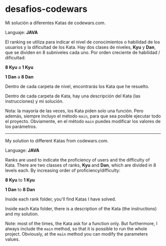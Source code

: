 # desafios-codewars
Mi solución a diferentes Katas de codewars.com.

Languaje: **JAVA**

El ranking se utiliza para indicar el nivel de conocimientos o habilidad de los usuarios y la dificultad de los Kata. Hay dos clases de niveles, **Kyu** y **Dan**, que se dividen en 8 subniveles cada uno. Por orden creciente de habilidad / dificultad:

**8 Kyu** a **1 Kyu**

**1 Dan** a **8 Dan**

Dentro de cada carpeta de nivel, encontrarás los Kata que he resuelto.

Dentro de cada carpeta de Kata, hay una descripción del Kata (las instrucciones) y mi solución.

Nota: la mayoría de las veces, los Kata piden solo una función. Pero además, siempre incluyo el método `main`, para que sea posible ejecutar todo el proyecto. Obviamente, en el método `main` puedes modificar los valores de los parámetros.

-------------------------

My solution to different Katas from codewars.com.

Language: **JAVA**

Ranks are used to indicate the proficiency of users and the difficulty of Kata. There are two classes of ranks, **Kyu** and **Dan**, which are divided in 8 levels each. By increasing order of proficiency/difficulty:

**8 Kyu** to **1 Kyu**

**1 Dan** to **8 Dan**

Inside each rank folder, you'll find Katas I have solved.

Inside each Kata folder, there is a description of the Kata (the instructions) and my solution.

Note: most of the times, the Kata ask for a function only. But furthermore, I always include the `main` method, so that it is possible to run the whole project. Obviously, at the `main` method you can modify the parameters values.
